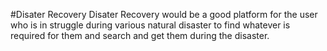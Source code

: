 #Disater Recovery
Disater Recovery would be a good platform for the user who is in struggle during various natural disaster to find whatever is required for them and search and get them during the disaster.

